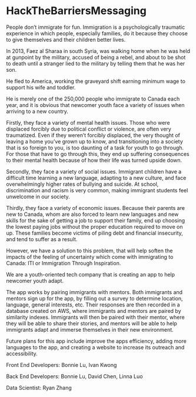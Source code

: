 # HackTheBarriersMessaging

People don’t immigrate for fun. Immigration is a psychologically traumatic experience in which people, especially families, do it because they choose to give themselves and their children better lives. 

In 2013, Faez al Sharaa in south Syria, was walking home when he was held at gunpoint by the military, accused of being a rebel, and about to be shot to death until a stranger lied to the military by telling them that he was her son. 

He fled to America, working the graveyard shift earning minimum wage to support his wife and toddler. 

He is merely one of the 250,000 people who immigrate to Canada each year, and it is obvious that newcomer youth face a variety of issues when arriving to a new country.

Firstly, they face a variety of mental health issues. Those who were displaced forcibly due to political conflict or violence, are often very traumatized. Even if they weren’t forcibly displaced, the very thought of leaving a home you’ve grown up to know, and transitioning into a society that is so foreign to you, is too daunting of a task for youth to go through. For those that have to go through this, they end up suffering consequences to their mental health because of how their life was turned upside down.

Secondly, they face a variety of social issues. Immigrant children have a difficult time learning a new language, adapting to a new culture, and face overwhelmingly higher rates of bullying and suicide. At school, discrimination and racism is very common, making immigrant students feel unwelcome in our society.

Thirdly, they face a variety of economic issues. Because their parents are new to Canada, whom are also forced to learn new languages and new skills for the sake of getting a job to support their family, end up choosing the lowest paying jobs without the proper education required to move on up. These families become victims of piling debt and financial insecurity, and tend to suffer as a result.

However, we have a solution to this problem, that will help soften the impacts of the feeling of uncertainty which come with immigrating to Canada: ITI or Immigration Through Inspiration.

We are a youth-oriented tech company that is creating an app to help newcomer youth adapt.  

The app works by pairing immigrants with mentors. Both immigrants and mentors sign up for the app, by filling out a survey to determine location, language, general interests, etc. Their responses are then recorded in a database created on AWS, where immigrants and mentors are paired by similarity indexes. Immigrants will then be paired with their mentor, where they will be able to share their stories, and mentors will be able to help immigrants adapt and immerse themselves in their new environment.  

Future plans for this app include improve the apps efficiency, adding more languages to the app, and creating a website to increase its outreach and accessibility. 


Front End Developers: Bonnie Lu, Ivan Kwong

Back End Developers: Bonnie Lu, David Chen, Linna Luo 

Data Scientist: Ryan Zhang

